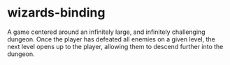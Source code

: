 # wizards-binding
 A game centered around an infinitely large, and infinitely challenging dungeon. 	Once the player has defeated all enemies on a given level, the next level opens up to the player, allowing them to descend further into the dungeon.
